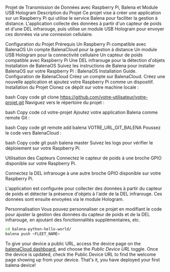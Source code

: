 Projet de Transmission de Données avec Raspberry Pi, Balena et Module USB Hologram
Description du Projet
Ce projet vise à créer une application sur un Raspberry Pi qui utilise le service Balena pour faciliter la gestion à distance. L'application collecte des données à partir d'un capteur de poids et d'une DEL infrarouge, puis utilise un module USB Hologram pour envoyer ces données via une connexion cellulaire.

Configuration du Projet
Prérequis
Un Raspberry Pi compatible avec BalenaOS
Un compte BalenaCloud pour la gestion à distance
Un module USB Hologram pour la connectivité cellulaire
Un capteur de poids compatible avec Raspberry Pi
Une DEL infrarouge pour la détection d'objets
Installation de BalenaOS
Suivez les instructions de Balena pour installer BalenaOS sur votre Raspberry Pi : BalenaOS Installation Guide.
Configuration de BalenaCloud
Créez un compte sur BalenaCloud.
Créez une nouvelle application et ajoutez votre Raspberry Pi comme un dispositif.
Installation du Projet
Clonez ce dépôt sur votre machine locale :

bash
Copy code
git clone https://github.com/votre-utilisateur/votre-projet.git
Naviguez vers le répertoire du projet :

bash
Copy code
cd votre-projet
Ajoutez votre application Balena comme remote Git :

bash
Copy code
git remote add balena VOTRE_URL_GIT_BALENA
Poussez le code vers BalenaCloud :

bash
Copy code
git push balena master
Suivez les logs pour vérifier le déploiement sur votre Raspberry Pi.

Utilisation des Capteurs
Connectez le capteur de poids à une broche GPIO disponible sur votre Raspberry Pi.

Connectez la DEL infrarouge à une autre broche GPIO disponible sur votre Raspberry Pi.

L'application est configurée pour collecter des données à partir du capteur de poids et détecter la présence d'objets à l'aide de la DEL infrarouge. Ces données sont ensuite envoyées via le module Hologram.

Personnalisation
Vous pouvez personnaliser ce projet en modifiant le code pour ajuster la gestion des données du capteur de poids et de la DEL infrarouge, en ajoutant des fonctionnalités supplémentaires, etc.



```bash
cd balena-python-hello-world/
balena push <FLEET_NAME>
```

To give your device a public URL, access the device page on the [balenaCloud dashboard][balena-dashboard], and choose the _Public Device URL_ toggle. Once the device is updated, check the Public Device URL to find the welcome page showing up from your device. That's it, you have deployed your first balena device!


[balena-cli]:https://www.balena.io/docs/reference/cli/
[balena-dashboard]:https://dashboard.balena-cloud.com/
[balena-link]:https://balena.io/ 
[devices-supported]:https://www.balena.io/docs/reference/hardware/devices/
[gettingStarted-link]:https://www.balena.io/docs/learn/getting-started/raspberrypi3/python/
[signup-page]:https://dashboard.balena-cloud.com/signup
